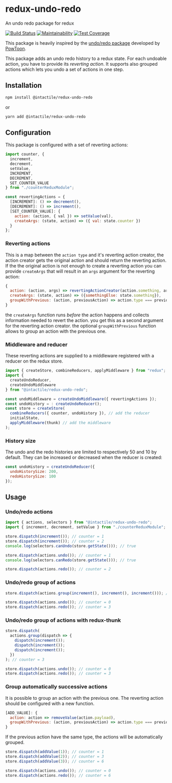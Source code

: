 # redux-undo-redo

An undo redo package for redux

[![Build Status](https://travis-ci.org/intactile/redux-undo-redo.svg?branch=master)](https://travis-ci.org/intactile/redux-undo-redo)
[![Maintainability](https://api.codeclimate.com/v1/badges/720449d047afa55671a9/maintainability)](https://codeclimate.com/github/intactile/redux-undo-redo/maintainability)
[![Test Coverage](https://api.codeclimate.com/v1/badges/720449d047afa55671a9/test_coverage)](https://codeclimate.com/github/intactile/redux-undo-redo/test_coverage)

This package is heavily inspired by the [undo/redo package](https://github.com/PowToon/redux-undo-redo) developed by [PowToon](https://github.com/PowToon).

This package adds an undo redo history to a redux state.
For each undoable action, you have to provide its _reverting action_.
It supports also grouped actions which lets you undo a set of actions in one step.

## Installation

```bash
npm install @intactile/redux-undo-redo
```

or

```bash
yarn add @intactile/redux-undo-redo
```

## Configuration

This package is configured with a set of reverting actions:

```javascript
import counter, {
  increment,
  decrement,
  setValue,
  INCREMENT,
  DECREMENT,
  SET_COUNTER_VALUE
} from "./counterReduxModule";

const revertingActions = {
  [INCREMENT]: () => decrement(),
  [DECREMENT]: () => increment(),
  [SET_COUNTER_VALUE]: {
    action: (action, { val }) => setValue(val),
    createArgs: (state, action) => ({ val: state.counter })
  }
};
```

### Reverting actions

This is a map between the `action type` and it's reverting action creator, the action creator gets the original action and should return the reverting action.
If the the original action is not enough to create a reverting action you can provide `createArgs` that will result in an `args` argument for the reverting action:

```javascript
{
  action: (action, args) => revertingActionCreator(action.something, args.somethingElse),
  createArgs: (state, action) => ({somethingElse: state.something}),
  groupWithPrevious: (action, previousAction) => action.type === previousAction.type
}
```

the `createArgs` function runs _before_ the action happens and collects information needed to revert the action.
you get this as a second argument for the reverting action creator.
the optional `groupWithPrevious` function allows to group an action with the previous one.

### Middleware and reducer

These reverting actions are supplied to a middleware registered with a reducer on the redux store.

```javascript
import { createStore, combineReducers, applyMiddleware } from "redux";
import {
  createUndoReducer,
  createUndoMiddleware
} from "@intactile/redux-undo-redo";

const undoMiddleware = createUndoMiddleware({ revertingActions });
const undoHistory = : createUndoReducer();
const store = createStore(
  combineReducers({ counter, undoHistory }), // add the reducer
  initialState,
  applyMiddleware(thunk) // add the middleware
);
```

### History size

The undo and the redo histories are limited to respectively 50 and 10 by default.
They can be increased or decreased when the reducer is created:

```javascript
const undoHistory = createUndoReducer({
  undoHistorySize: 200,
  redoHistorySize: 100
});
```

## Usage

### Undo/redo actions

```javascript
import { actions, selectors } from "@intactile/redux-undo-redo";
import { increment, decrement, setValue } from "./counterReduxModule";

store.dispatch(increment()); // counter = 1
store.dispatch(increment()); // counter = 2
console.log(selectors.canUndo(store.getState())); // true

store.dispatch(actions.undo()); // counter = 1
console.log(selectors.canRedo(store.getState())); // true

store.dispatch(actions.redo()); // counter = 2
```

### Undo/redo group of actions

```javascript
store.dispatch(actions.group(increment(), increment(), increment())); // counter = 3

store.dispatch(actions.undo()); // counter = 0
store.dispatch(actions.redo()); // counter = 3
```

### Undo/redo group of actions with redux-thunk

```javascript
store.dispatch(
  actions.group(dispatch => {
    dispatch(increment());
    dispatch(increment());
    dispatch(increment());
  })
); // counter = 3

store.dispatch(actions.undo()); // counter = 0
store.dispatch(actions.redo()); // counter = 3
```

### Group automatically successive actions

It is possible to group an action with the previous one.
The reverting action should be configured with a new function.

```javascript
[ADD_VALUE]: {
  action: action => removeValue(action.payload),
  groupWithPrevious: (action, previousAction) => action.type === previousAction.type
}
```

If the previous action have the same type, the actions will be automatically grouped.

```javascript
store.dispatch(addValue(1)); // counter = 1
store.dispatch(addValue(2)); // counter = 3
store.dispatch(addValue(3)); // counter = 6

store.dispatch(actions.undo()); // counter = 0
store.dispatch(actions.redo()); // counter = 6
```
